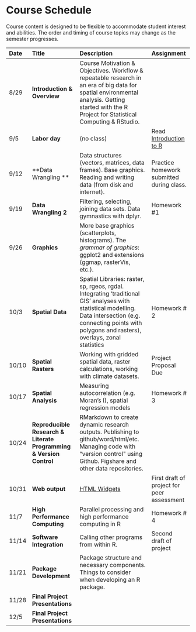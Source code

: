 # Course Schedule

Course content is designed to be flexible to accommodate student interest and abilities.  The order and timing of course topics may change as the semester progresses.  

| Date    |  Title   | Description |  Assignment |
|:--|:--|:----------------------------------------|:------------|
| 8/29    | **Introduction & Overview** | Course Motivation & Objectives. Workflow & repeatable research in an era of big data for spatial environmental analysis. Getting started with the R Project for Statistical Computing & RStudio.|   |
| 9/5 | **Labor day** | (no class)   | Read [Introduction to R](https://cran.r-project.org/doc/contrib/Torfs+Brauer-Short-R-Intro.pdf) |
| 9/12 | **Data Wrangling ** | Data structures (vectors, matrices, data frames). Base graphics. Reading and writing data (from disk and internet). |  Practice homework submitted during class. |
| 9/19 | **Data Wrangling 2** | Filtering, selecting, joining data sets. Data gymnastics with dplyr. |  Homework #1  |
| 9/26 | **Graphics** | More base graphics (scatterplots, histograms).  The _grammar of graphics_: ggplot2 and extensions (ggmap, rasterVis, etc.). |  |
| 10/3 | **Spatial Data** | Spatial Libraries: raster, sp, rgeos, rgdal. Integrating ‘traditional GIS’ analyses with statistical modelling.  Data intersection (e.g. connecting points with polygons and rasters), overlays, zonal statistics | Homework # 2 |
| 10/10 | **Spatial Rasters** | Working with gridded spatial data, raster calculations, working with climate datasets. | Project Proposal Due |
| 10/17 | **Spatial Analysis** | Measuring autocorrelation (e.g. Moran’s I), spatial regression models   | Homework # 3    |
| 10/24 | **Reproducible Research & Literate Programming & Version Control** | RMarkdown to create dynamic research outputs.  Publishing to github/word/html/etc. Managing code with “version control" using Github. Figshare and other data repositories. | |
| 10/31 | **Web output** | [HTML Widgets](http://www.htmlwidgets.org) | First draft of project for peer assessment |
| 11/7 | **High Performance Computing** | Parallel processing and high performance computing in R  | Homework # 4   |
| 11/14 | **Software Integration** | Calling other programs from within R. | Second draft of project |
| 11/21 |  **Package Development** |  Package structure and necessary components.  Things to consider when developing an R package. |  |
| 11/28 | **Final Project Presentations** | | |
| 12/5  | **Final Project Presentations** | | |
